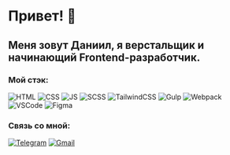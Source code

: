 # Привет! 👋

## Меня зовут Даниил, я верстальщик и начинающий Frontend-разработчик.

### Мой стэк:
![HTML](https://img.shields.io/badge/html5-%23E34F26.svg?style=for-the-badge&logo=html5&logoColor=white)
![CSS](https://img.shields.io/badge/css3-%231572B6.svg?style=for-the-badge&logo=css3&logoColor=white)
![JS](https://img.shields.io/badge/javascript-%23323330.svg?style=for-the-badge&logo=javascript&logoColor=%23F7DF1E)
![SCSS](https://img.shields.io/badge/SASS-hotpink.svg?style=for-the-badge&logo=SASS&logoColor=white)
![TailwindCSS](https://img.shields.io/badge/tailwindcss-0B1120.svg?style=for-the-badge&logo=tailwindcss&logoColor=38BDf8)
![Gulp](https://img.shields.io/badge/GULP-%23CF4647.svg?style=for-the-badge&logo=gulp&logoColor=white)
![Webpack](https://img.shields.io/badge/webpack-2B3A42.svg?style=for-the-badge&logo=webpack&logoColor=75AECB)
![VSCode](https://img.shields.io/badge/Visual%20Studio%20Code-0078d7.svg?style=for-the-badge&logo=visual-studio-code&logoColor=white)
![Figma](https://img.shields.io/badge/figma-%23F24E1E.svg?style=for-the-badge&logo=figma&logoColor=white)

### Связь со мной:
[![Telegram](https://img.shields.io/badge/Telegram-2CA5E0?style=for-the-badge&logo=telegram&logoColor=white)](https://t.me/xoxxyx)
[![Gmail](https://img.shields.io/badge/gmail-282828?style=for-the-badge&logo=gmail&logoColor=CA392D)](https://mail.google.com/mail/u/0/#inbox?compose=CllgCJftvRQTnzfTWLjcnQqwDFwmCstWDBqjZtVZHWsgNtwzrsxXWlZfSxLLLlhcVlfwNjkQCrL)
